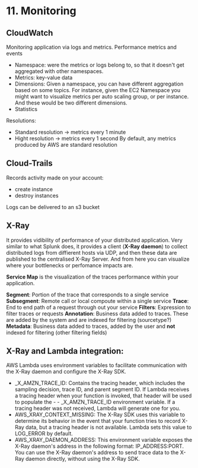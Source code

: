 # 11. Monitoring

## CloudWatch
Monitoring application via logs and metrics. Performance metrics and events

* Namespace: were the metrics or logs belong to, so that it doesn't get aggregated with other namespaces.
* Metrics: key-value data
* Dimensions: Given a namespace, you can have different aggregation based on some topics. For instance, given the EC2 Namespace you might want to visualize metrics per auto scaling group, or per instance. And these would be two different dimensions.
* Statistics

Resolutions:
* Standard resolution -> metrics every 1 minute
* Hight resolution -> metrics every 1 second
By default, any metrics produced by AWS are standard resolution

## Cloud-Trails
Records activity made on your account:
* create instance
* destroy instances

Logs can be delivered to an s3 bucket

## X-Ray
It provides vidibility of performance of your distributed application. Very similar to what Splunk does, it provides a client (**X-Ray daemon**) to collect distributed logs from diffierent hosts via UDP, and then these data are published to the centralised X-Ray Server. And from here you can visualize where your bottlenecks or perfomance impacts are.

**Service Map** is the visualization of the traces performance within your application.

**Segment**: Portion of the trace that corresponds to a single service
**Subsegment**: Remote call or local compoute within a single service
**Trace**: End to end path of a request through out your service
**Filters**: Expression to filter traces or requests
**Annotation**: Business data added to traces. These are added by the system and are indexed for filtering (sourcetype?)
**Metadata**: Business data added to traces, added by the user and **not** indexed for filtering (other filtering fields)

## X-Ray and Lambda integration:
AWS Lambda uses environment variables to facilitate communication with the X-Ray daemon and configure the X-Ray SDK.

- _X_AMZN_TRACE_ID: Contains the tracing header, which includes the sampling decision, trace ID, and parent segment ID. If Lambda receives a tracing header when your function is invoked, that header will be used to populate the - - _X_AMZN_TRACE_ID environment variable. If a tracing header was not received, Lambda will generate one for you.
- AWS_XRAY_CONTEXT_MISSING: The X-Ray SDK uses this variable to determine its behavior in the event that your function tries to record X-Ray data, but a tracing header is not available. Lambda sets this value to LOG_ERROR by default.
- AWS_XRAY_DAEMON_ADDRESS: This environment variable exposes the X-Ray daemon's address in the following format: IP_ADDRESS:PORT. You can use the X-Ray daemon's address to send trace data to the X-Ray daemon directly, without using the X-Ray SDK.